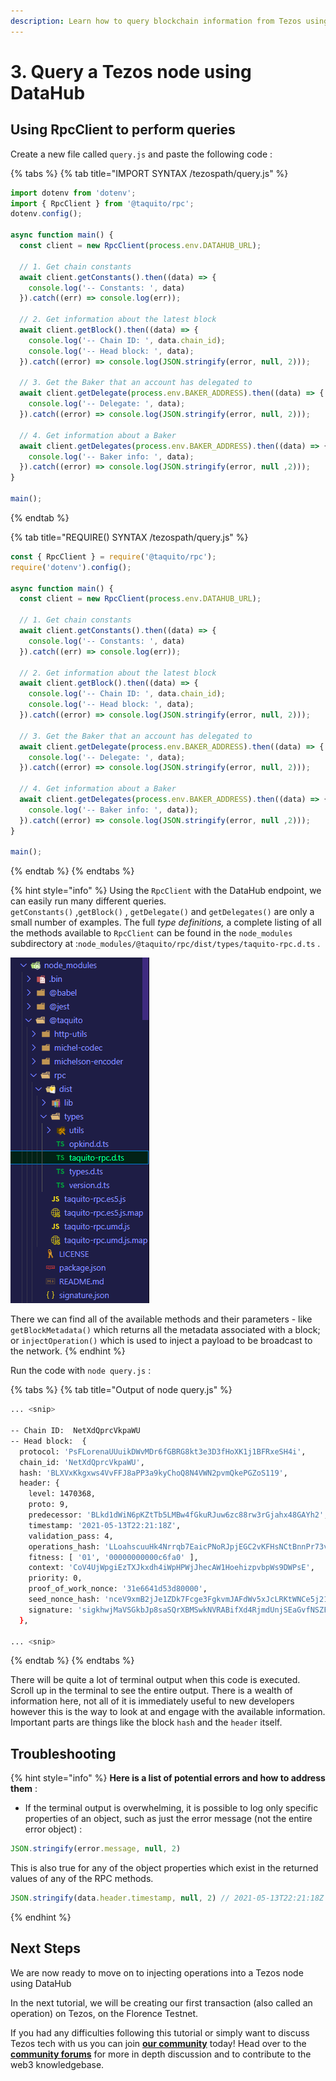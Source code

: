 ```yaml
---
description: Learn how to query blockchain information from Tezos using DataHub
---
```


# 3. Query a Tezos node using DataHub

## Using RpcClient to perform queries

Create a new file called `query.js` and paste the following code :

{% tabs %}
{% tab title="IMPORT SYNTAX /tezospath/query.js" %}
```javascript
import dotenv from 'dotenv';
import { RpcClient } from '@taquito/rpc';
dotenv.config();

async function main() {
  const client = new RpcClient(process.env.DATAHUB_URL);
  
  // 1. Get chain constants
  await client.getConstants().then((data) => {
    console.log('-- Constants: ', data) 
  }).catch((err) => console.log(err));

  // 2. Get information about the latest block
  await client.getBlock().then((data) => {
    console.log('-- Chain ID: ', data.chain_id);
    console.log('-- Head block: ', data);
  }).catch((error) => console.log(JSON.stringify(error, null, 2)));

  // 3. Get the Baker that an account has delegated to
  await client.getDelegate(process.env.BAKER_ADDRESS).then((data) => {
    console.log('-- Delegate: ', data);
  }).catch((error) => console.log(JSON.stringify(error, null, 2)));

  // 4. Get information about a Baker
  await client.getDelegates(process.env.BAKER_ADDRESS).then((data) => {
    console.log('-- Baker info: ', data);
  }).catch((error) => console.log(JSON.stringify(error, null ,2)));
}

main();
```
{% endtab %}

{% tab title="REQUIRE\(\) SYNTAX /tezospath/query.js" %}
```javascript
const { RpcClient } = require('@taquito/rpc');
require('dotenv').config();

async function main() {
  const client = new RpcClient(process.env.DATAHUB_URL);
  
  // 1. Get chain constants
  await client.getConstants().then((data) => {
    console.log('-- Constants: ', data) 
  }).catch((err) => console.log(err));

  // 2. Get information about the latest block
  await client.getBlock().then((data) => {
    console.log('-- Chain ID: ', data.chain_id);
    console.log('-- Head block: ', data);
  }).catch((error) => console.log(JSON.stringify(error, null, 2)));

  // 3. Get the Baker that an account has delegated to
  await client.getDelegate(process.env.BAKER_ADDRESS).then((data) => {
    console.log('-- Delegate: ', data);
  }).catch((error) => console.log(JSON.stringify(error, null, 2)));

  // 4. Get information about a Baker
  await client.getDelegates(process.env.BAKER_ADDRESS).then((data) => {
    console.log('-- Baker info: ', data));
  }).catch((error) => console.log(JSON.stringify(error, null ,2)));
}

main();
```
{% endtab %}
{% endtabs %}

{% hint style="info" %}
Using the `RpcClient` with the DataHub endpoint, we can easily run many different queries.  
`getConstants()` ,`getBlock()` , `getDelegate()` and `getDelegates()` are only a small number of examples. The full _type definitions,_ a complete listing of all the methods available to `RpcClient` can be found in the `node_modules` subdirectory at :`node_modules/@taquito/rpc/dist/types/taquito-rpc.d.ts` . 

![Read the type definitions for maximum knowledge](../../../../.gitbook/assets/taquito-typedef-path.png)

There we can find all of the available methods and their parameters - like `getBlockMetadata()` which returns all the metadata associated with a block;  
 or `injectOperation()` which is used to inject a payload to be broadcast to the network.
{% endhint %}

Run the code with `node query.js` :

{% tabs %}
{% tab title="Output of node query.js" %}
```bash
... <snip>

-- Chain ID:  NetXdQprcVkpaWU
-- Head block:  {
  protocol: 'PsFLorenaUUuikDWvMDr6fGBRG8kt3e3D3fHoXK1j1BFRxeSH4i',
  chain_id: 'NetXdQprcVkpaWU',
  hash: 'BLXVxKkgxws4VvFFJ8aPP3a9kyChoQ8N4VWN2pvmQkePGZoS119',
  header: {
    level: 1470368,
    proto: 9,
    predecessor: 'BLkd1dWiN6pKZtTb5LMBw4fGkuRJuw6zc88rw3rGjahx48GAYh2',
    timestamp: '2021-05-13T22:21:18Z',
    validation_pass: 4,
    operations_hash: 'LLoahscuuHk4Nrrqb7EaicPNoRJpjEGC2vKFHsNCtBnnPr73vzsYQ',
    fitness: [ '01', '00000000000c6fa0' ],
    context: 'CoV4UjWpgiEzTXJkxdh4iWpHPWjJhecAW1HoehizpvbpWs9DWPsE',
    priority: 0,
    proof_of_work_nonce: '31e6641d53d80000',
    seed_nonce_hash: 'nceV9xmB2jJe1ZDk7Fcge3FgkvmJAFdWv5xJcLRKtWNCe5j21m59U',
    signature: 'sigkhwjMaVSGkbJp8saSQrXBMSwkNVRABifXd4RjmdUnjSEaGvfNSZFj9mzUNcy3hMw9VYCWyPpFeWE1F2NkpLaa686HhTwv'
  },
  
... <snip>
```
{% endtab %}
{% endtabs %}

There will be quite a lot of terminal output when this code is executed. Scroll up in the terminal to see the entire output. There is a wealth of information here, not all of it is immediately useful to new developers however this is the way to look at and engage with the available information. Important parts are things like the block `hash` and the `header` itself.

## Troubleshooting

{% hint style="info" %}
**Here is a list of potential errors and how to address them** :

* If the terminal output is overwhelming, it is possible to log only specific properties of an object, such as just the error message \(not the entire error object\) :

```javascript
JSON.stringify(error.message, null, 2)
```

This is also true for any of the object properties which exist in the returned values of any of the RPC methods.

```javascript
JSON.stringify(data.header.timestamp, null, 2) // 2021-05-13T22:21:18Z
```
{% endhint %}

## Next Steps

We are now ready to move on to injecting operations into a Tezos node using DataHub

In the next tutorial, we will be creating our first transaction \(also called an operation\) on Tezos, on the Florence Testnet.

If you had any difficulties following this tutorial or simply want to discuss Tezos tech with us you can join [**our community**](https://discord.gg/fszyM7K) today! Head over to the [**community forums**](https://community.figment.io) for more in depth discussion and to contribute to the web3 knowledgebase.

